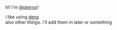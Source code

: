 hi! i'm [@pterror]!

i like using [deno]  
also other things. i'll add them in later or something

[@pterror]: https://github.com/pterror
[deno]: https://deno.land/
